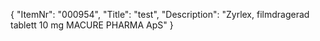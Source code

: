 {
  "ItemNr": "000954",
  "Title": "test",
  "Description": "Zyrlex, filmdragerad tablett 10 mg MACURE PHARMA ApS"
}